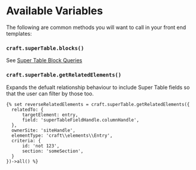 # Available Variables

The following are common methods you will want to call in your front end templates:

### `craft.superTable.blocks()`

See [Super Table Block Queries](docs:getting-elements/supertable-block-queries)

### `craft.superTable.getRelatedElements()`

Expands the defualt relationship behaviour to include Super Table fields so that the user can filter by those too.

```twig
{% set reverseRelatedElements = craft.superTable.getRelatedElements({
  relatedTo: {
      targetElement: entry,
      field: 'superTableFieldHandle.columnHandle',
  },
  ownerSite: 'siteHandle',
  elementType: 'craft\\elements\\Entry',
  criteria: {
      id: 'not 123',
      section: 'someSection',
  }
})->all() %}
```
